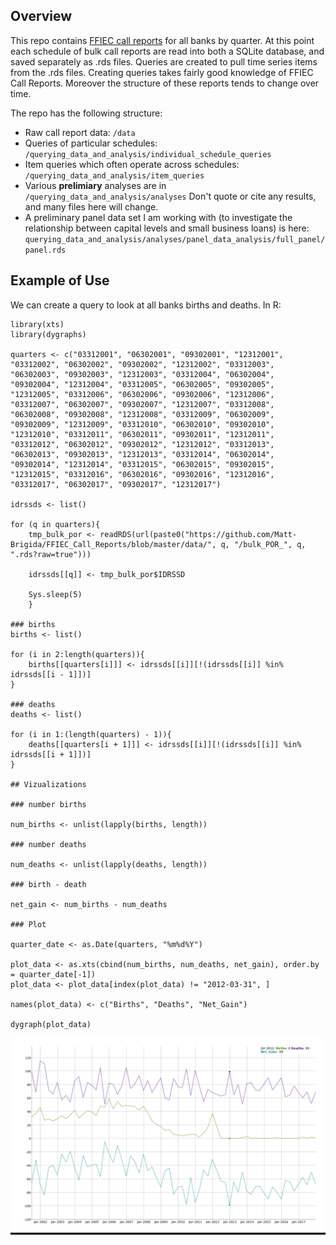## Overview

This repo contains [FFIEC call reports](https://cdr.ffiec.gov/public/) for all banks by quarter.  At this point each schedule of bulk call reports are read into both a SQLite database, and saved separately as .rds files.  Queries are created to pull time series items from the .rds files.  Creating queries takes fairly good knowledge of FFIEC Call Reports.  Moreover the structure of these reports tends to change over time.

The repo has the following structure:

- Raw call report data: `/data`
- Queries of particular schedules: `/querying_data_and_analysis/individual_schedule_queries`
- Item queries which often operate across schedules: `/querying_data_and_analysis/item_queries`
- Various **prelimiary** analyses are in `/querying_data_and_analysis/analyses` Don't quote or cite any results, and many files here will change.  
- A preliminary panel data set I am working with (to investigate the relationship between capital levels and small business loans) is here: `querying_data_and_analysis/analyses/panel_data_analysis/full_panel/panel.rds`

## Example of Use

We can create a query to look at all banks births and deaths.  In R:

```
library(xts)
library(dygraphs)

quarters <- c("03312001", "06302001", "09302001", "12312001", "03312002", "06302002", "09302002", "12312002", "03312003", "06302003", "09302003", "12312003", "03312004", "06302004", "09302004", "12312004", "03312005", "06302005", "09302005", "12312005", "03312006", "06302006", "09302006", "12312006", "03312007", "06302007", "09302007", "12312007", "03312008", "06302008", "09302008", "12312008", "03312009", "06302009", "09302009", "12312009", "03312010", "06302010", "09302010", "12312010", "03312011", "06302011", "09302011", "12312011", "03312012", "06302012", "09302012", "12312012", "03312013", "06302013", "09302013", "12312013", "03312014", "06302014", "09302014", "12312014", "03312015", "06302015", "09302015", "12312015", "03312016", "06302016", "09302016", "12312016", "03312017", "06302017", "09302017", "12312017")

idrssds <- list()

for (q in quarters){
	tmp_bulk_por <- readRDS(url(paste0("https://github.com/Matt-Brigida/FFIEC_Call_Reports/blob/master/data/", q, "/bulk_POR_", q, ".rds?raw=true")))

	idrssds[[q]] <- tmp_bulk_por$IDRSSD

	Sys.sleep(5)
    }

### births
births <- list()

for (i in 2:length(quarters)){
    births[[quarters[i]]] <- idrssds[[i]][!(idrssds[[i]] %in% idrssds[[i - 1]])]
}

### deaths
deaths <- list()

for (i in 1:(length(quarters) - 1)){
    deaths[[quarters[i + 1]]] <- idrssds[[i]][!(idrssds[[i]] %in% idrssds[[i + 1]])]
}

## Vizualizations

### number births

num_births <- unlist(lapply(births, length))

### number deaths

num_deaths <- unlist(lapply(deaths, length))

### birth - death

net_gain <- num_births - num_deaths

### Plot

quarter_date <- as.Date(quarters, "%m%d%Y")

plot_data <- as.xts(cbind(num_births, num_deaths, net_gain), order.by = quarter_date[-1])
plot_data <- plot_data[index(plot_data) != "2012-03-31", ]

names(plot_data) <- c("Births", "Deaths", "Net_Gain")

dygraph(plot_data)
```

<img src="./dygraph_banks.png"></img>

